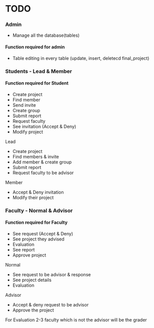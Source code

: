 # TODO
### **Admin**
- Manage all the database(tables)

#### Function required for admin

- Table editing in every table (update, insert, deletecd final_project)

### **Students** - Lead & Member

#### Function required for Student
- Create project
- Find member
- Send invite
- Create group
- Submit report
- Request faculty
- See invitation (Accept & Deny)
- Modify project

Lead
- Create project
- Find members & invite
- Add member & create group
- Submit report
- Request faculty to be advisor
  
Member
- Accept & Deny invitation
- Modify their project


### **Faculty** - Normal & Advisor

#### Function required for Faculty
- See request (Accept & Deny)
- See project they advised
- Evaluation
- See report
- Approve project

Normal
- See request to be advisor & response
- See project details
- Evaluation
  
Advisor
- Accept & deny request to be advisor
- Approve the project

For Evaluation
2-3 faculty which is not the advisor will be the grader 